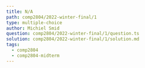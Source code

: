 ```yaml
---
title: N/A
path: comp2804/2022-winter-final/1
type: multiple-choice
author: Michiel Smid
question: comp2804/2022-winter-final/1/question.ts
solution: comp2804/2022-winter-final/1/solution.md
tags:
  - comp2804
  - comp2804-midterm
---
```

